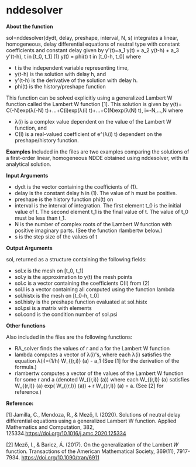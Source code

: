 # nddesolver
**About the function**

sol=nddesolver(dydt, delay, preshape, interval, N, s) integrates a linear, homogeneous, delay differential equations of neutral type with constant coefficients and constant delay given by
                            y'(t)=a_1 y(t) + a_2 y(t-h) + a_3 y'(t-h),               t in [t_0, t_1]                                (1)
                            y(t) = phi(t)                                                          t in [t_0-h, t_0]
where

- t is the independent variable representing time,
- y(t-h) is the solution with delay h, and
- y'(t-h) is the derivative of the solution with delay h. 
- phi(t) is the history/preshape function

This function can be solved explicitly using a generalized Lambert W function called the Lambert W function [1]. This solution is given by
                           y(t)= C(-N)exp(λ(-N) t)+...+C(i)exp(λ(i) t)+...+C(N)exp(λ(N) t), i=-N,...,N
where

- λ(i) is a complex value dependent on the value of the Lambert W function, and
- C(I) is a real-valued coefficient of e^(λ(i) t) dependent on the preshape/history function.


**Examples**
Included in the files are two examples comparing the solutions of a first-order linear, homogeneous NDDE obtained using nddesolver, with its analytical solution.


**Input Arguments**

- dydt is the vector containing the coefficients of (1). 
- delay is the constant delay h in (1).  The value of h must be positive.
- preshape is the history function phi(t) on  
- interval is the interval of integration. The first element t_0 is the initial value of t. The second element t_1 is the final value of t. The value of t_0  must be less than t_1.
- N is the number of complex roots of the Lambert W function with positive imaginary parts. (See the function rlambertw below.)
- s is the step size of the values of t


**Output Arguments**

sol, returned as a structure containing the following fields:
- sol.x is the mesh on [t_0, t_1]
- sol.y is the approximation to y(t) the mesh points
- sol.c is a vector containing the coefficients C(I) from (2)
- sol.l is a vector containing all  computed using the function lambda
- sol.histx is the mesh on [t_0-h, t_0]
- sol.histy is the preshape function evaluated at sol.histx
- sol.psi is a matrix with elements 
- sol.cond is the condition number of sol.psi


**Other functions**

Also included in the files are the following functions:
- RA_solver finds the values of r and a for the Lambert W function
- lambda computes a vector of λ(i)'s, where each λ(i) satisfies the equation
               λ(i)=(1/h) W_{(r,i)} (a) - a_1
      (See [1] for the derivation of the formula.)
- rlambertw computes a vector of the values of the Lambert W function for some r and a (denoted  W_{(r,i)} (a))  where each  W_{(r,I)} (a) satisfies
             W_{(r,I)} (a) exp( W_{(r,I)} (a))  + r W_{(r,I)} (a) = a.
       (See [2] for reference.)


**Reference:**

[1] Jamilla, C., Mendoza, R., & Mező, I. (2020). Solutions of neutral delay differential equations using a generalized Lambert W function. Applied Mathematics and Computation, 382, 125334.https://doi.org/10.1016/j.amc.2020.125334

[2] Mező, I., & Baricz, Á. (2017). On the generalization of the Lambert 𝑊 function. Transactions of the American Mathematical Society, 369(11), 7917-7934. https://doi.org/10.1090/tran/6911
